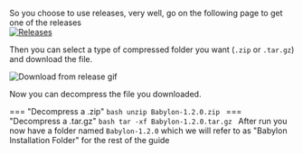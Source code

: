 So you choose to use releases, very well, 
go on the following page to get one of the releases  
[![Releases](https://img.shields.io/badge/-Releases-informational?style=for-the-badge)](https://github.com/Cosmo-Tech/Babylon/releases)

Then you can select a type of compressed folder you want (`.zip` or `.tar.gz`) and download the file.

![Download from release gif](/assets/Download_from_release.gif)

Now you can decompress the file you downloaded.

=== "Decompress a .zip"
    ```bash
    unzip Babylon-1.2.0.zip
    ```
=== "Decompress a .tar.gz"
    ```bash
    tar -xf Babylon-1.2.0.tar.gz
    ```
After run you now have a folder named `Babylon-1.2.0` which we will refer to as "Babylon Installation Folder" for the rest of the guide